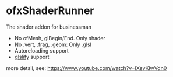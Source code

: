 # ofxShaderRunner

The shader addon for businessman

+ No ofMesh, glBegin/End. Only shader
+ No .vert, .frag, .geom: Only .glsl
+ Autoreloading support
+ [glslify](https://github.com/stackgl/glslify) support

more detail, see: https://www.youtube.com/watch?v=IXsvKlwVdn0
